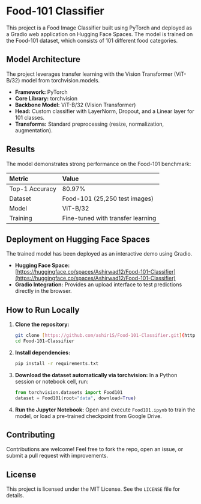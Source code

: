 # Food-101 Classifier

This project is a Food Image Classifier built using PyTorch and deployed as a Gradio web application on Hugging Face Spaces. The model is trained on the Food-101 dataset, which consists of 101 different food categories.

## Model Architecture

The project leverages transfer learning with the Vision Transformer (ViT-B/32) model from torchvision.models.

* **Framework:** PyTorch
* **Core Library:** torchvision
* **Backbone Model:** ViT-B/32 (Vision Transformer)
* **Head:** Custom classifier with LayerNorm, Dropout, and a Linear layer for 101 classes.
* **Transforms:** Standard preprocessing (resize, normalization, augmentation).

## Results

The model demonstrates strong performance on the Food-101 benchmark:

| Metric         | Value                            |
| :------------- | :------------------------------- |
| Top-1 Accuracy | 80.97%                           |
| Dataset        | Food-101 (25,250 test images)    |
| Model          | ViT-B/32                         |
| Training       | Fine-tuned with transfer learning|

## Deployment on Hugging Face Spaces

The trained model has been deployed as an interactive demo using Gradio.

* **Hugging Face Space:** [https://huggingface.co/spaces/Ashirwad12/Food-101-Classifier](https://huggingface.co/spaces/Ashirwad12/Food-101-Classifier)
* **Gradio Integration:** Provides an upload interface to test predictions directly in the browser.

## How to Run Locally

1.  **Clone the repository:**
    ```bash
    git clone [https://github.com/ashir1S/Food-101-Classifier.git](https://github.com/ashir1S/Food-101-Classifier.git)
    cd Food-101-Classifier
    ```

2.  **Install dependencies:**
    ```bash
    pip install -r requirements.txt
    ```

3.  **Download the dataset automatically via torchvision:**
    In a Python session or notebook cell, run:
    ```python
    from torchvision.datasets import Food101
    dataset = Food101(root="data", download=True)
    ```

4.  **Run the Jupyter Notebook:**
    Open and execute `Food1O1.ipynb` to train the model, or load a pre-trained checkpoint from Google Drive.

## Contributing

Contributions are welcome! Feel free to fork the repo, open an issue, or submit a pull request with improvements.

## License

This project is licensed under the MIT License. See the `LICENSE` file for details.
